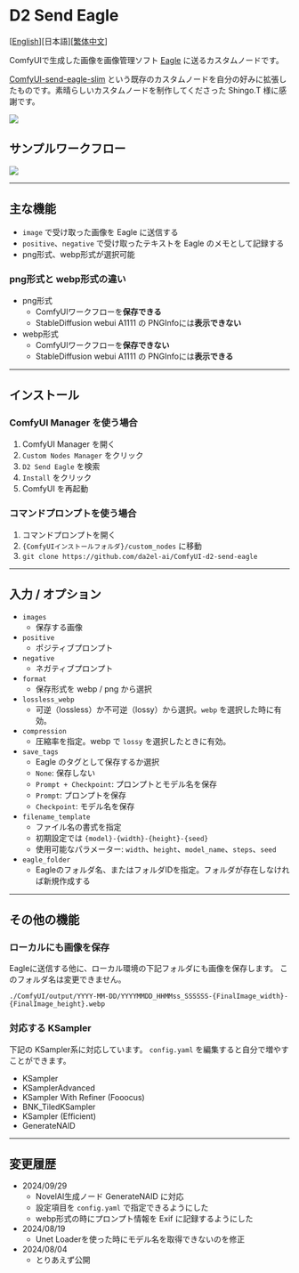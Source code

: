 # D2 Send Eagle

[<a href="README.md">English</a>][日本語][<a href="README_zh.md">繁体中文</a>]

ComfyUIで生成した画像を画像管理ソフト [Eagle](https://en.eagle.cool/) に送るカスタムノードです。

[ComfyUI-send-eagle-slim](https://github.com/shingo1228/ComfyUI-send-eagle-slim) という既存のカスタムノードを自分の好みに拡張したものです。素晴らしいカスタムノードを制作してくださった Shingo.T 様に感謝です。

<img src="img/image.png">


## サンプルワークフロー

<img src="img/sample_workflow.png">


---

## 主な機能

- `image` で受け取った画像を Eagle に送信する
- `positive`、`negative` で受け取ったテキストを Eagle のメモとして記録する
- png形式、webp形式が選択可能

### png形式と webp形式の違い

- png形式
  - ComfyUIワークフローを**保存できる**
  - StableDiffusion webui A1111 の PNGInfoには**表示できない**
- webp形式
  - ComfyUIワークフローを**保存できない**
  - StableDiffusion webui A1111 の PNGInfoには**表示できる**

---

## インストール

### ComfyUI Manager を使う場合

1. ComfyUI Manager を開く
2. `Custom Nodes Manager` をクリック
3. `D2 Send Eagle` を検索
4. `Install` をクリック
5. ComfyUI を再起動

### コマンドプロンプトを使う場合

1. コマンドプロンプトを開く
1. `{ComfyUIインストールフォルダ}/custom_nodes` に移動
2. `git clone https://github.com/da2el-ai/ComfyUI-d2-send-eagle`

---

## 入力 / オプション

- `images`
  - 保存する画像
- `positive`
  - ポジティブプロンプト
- `negative`
  - ネガティブプロンプト
- `format`
  - 保存形式を webp / png から選択
- `lossless_webp`
  - 可逆（lossless）か不可逆（lossy）から選択。`webp` を選択した時に有効。
- `compression`
  - 圧縮率を指定。webp で `lossy` を選択したときに有効。
- `save_tags`
  - Eagle のタグとして保存するか選択
  - `None`: 保存しない
  - `Prompt + Checkpoint`: プロンプトとモデル名を保存
  - `Prompt`: プロンプトを保存
  - `Checkpoint`: モデル名を保存
- `filename_template`
  - ファイル名の書式を指定
  - 初期設定では `{model}-{width}-{height}-{seed}`
  - 使用可能なパラメーター: `width`、`height`、`model_name`、`steps`、`seed`
- `eagle_folder`
  - Eagleのフォルダ名、またはフォルダIDを指定。フォルダが存在しなければ新規作成する

---

## その他の機能

### ローカルにも画像を保存

Eagleに送信する他に、ローカル環境の下記フォルダにも画像を保存します。
このフォルダ名は変更できません。

`./ComfyUI/output/YYYY-MM-DD/YYYYMMDD_HHMMss_SSSSSS-{FinalImage_width}-{FinalImage_height}.webp`

### 対応する KSampler

下記の KSampler系に対応しています。
`config.yaml` を編集すると自分で増やすことができます。

- KSampler
- KSamplerAdvanced
- KSampler With Refiner (Fooocus)
- BNK_TiledKSampler
- KSampler (Efficient)
- GenerateNAID

---

## 変更履歴

- 2024/09/29
  - NovelAI生成ノード GenerateNAID に対応
  - 設定項目を `config.yaml` で指定できるようにした
  - webp形式の時にプロンプト情報を Exif に記録するようにした
- 2024/08/19
  - Unet Loaderを使った時にモデル名を取得できないのを修正
- 2024/08/04
  - とりあえず公開
